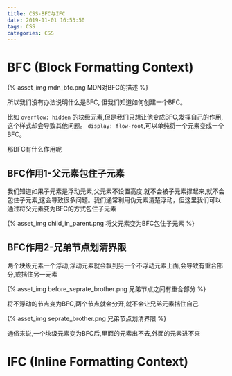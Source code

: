 ```yaml
---
title: CSS-BFC与IFC
date: 2019-11-01 16:53:50
tags: CSS
categories: CSS
---
```


# BFC (Block Formatting Context) 

{% asset_img mdn_bfc.png MDN对BFC的描述 %}

所以我们没有办法说明什么是BFC, 但我们知道如何创建一个BFC。

比如 `overflow: hidden` 的块级元素,但是我们只想让他变成BFC,发挥自己的作用,这个样式却会导致其他问题。 `display: flow-root`,可以单纯将一个元素变成一个BFC。

那BFC有什么作用呢

## BFC作用1-父元素包住子元素

我们知道如果子元素是浮动元素,父元素不设置高度,就不会被子元素撑起来,就不会包住子元素,这会导致很多问题。我们通常利用伪元素清楚浮动，但这里我们可以通过将父元素变为BFC的方式包住子元素

{% asset_img child_in_parent.png 将父元素变为BFC包住子元素 %}


## BFC作用2-兄弟节点划清界限

两个块级元素一个浮动,浮动元素就会飘到另一个不浮动元素上面,会导致有重合部分,或挡住另一元素

{% asset_img before_seprate_brother.png 兄弟节点之间有重合部分 %}

将不浮动的节点变为BFC,两个节点就会分开,就不会让兄弟元素挡住自己

{% asset_img seprate_brother.png 兄弟节点划清界限 %}

通俗来说,一个块级元素变为BFC后,里面的元素出不去,外面的元素进不来

# IFC (Inline Formatting Context)